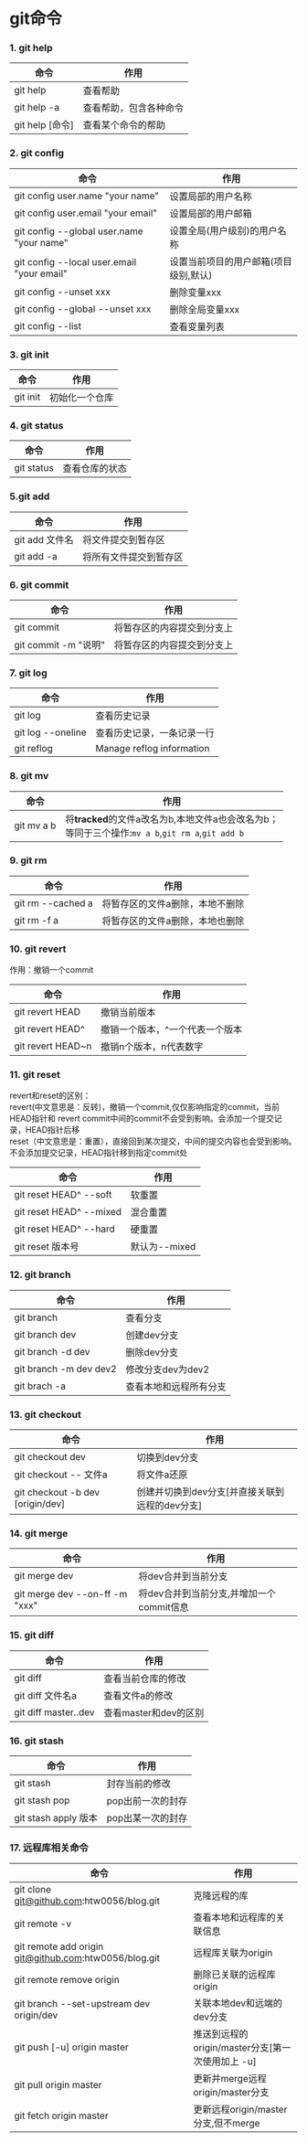 # git命令

### 1. git help

| 命令            | 作用          |
| ------------- | ----------- |
| git help      | 查看帮助        |
| git help -a   | 查看帮助，包含各种命令 |
| git help [命令] | 查看某个命令的帮助   |


### 2. git config

| 命令                                       | 作用                   |
| ---------------------------------------- | -------------------- |
| git config user.name "your name"         | 设置局部的用户名称            |
| git config user.email "your email"       | 设置局部的用户邮箱            |
| git config --global user.name "your name" | 设置全局(用户级别)的用户名称      |
| git config --local user.email "your email" | 设置当前项目的用户邮箱(项目级别,默认) |
| git config --unset xxx                   | 删除变量xxx              |
| git config --global --unset xxx          | 删除全局变量xxx            |
| git config --list                        | 查看变量列表               |


### 3. git init

| 命令       | 作用      |
| -------- | ------- |
| git init | 初始化一个仓库 |


### 4. git status

| 命令         | 作用      |
| ---------- | ------- |
| git status | 查看仓库的状态 |

### 5.git add

| 命令          | 作用          |
| ----------- | ----------- |
| git add 文件名 | 将文件提交到暂存区   |
| git add -a  | 将所有文件提交到暂存区 |

### 6. git commit

| 命令                 | 作用            |
| ------------------ | ------------- |
| git commit         | 将暂存区的内容提交到分支上 |
| git commit -m "说明" | 将暂存区的内容提交到分支上 |

### 7. git log

| 命令                | 作用                        |
| ----------------- | ------------------------- |
| git log           | 查看历史记录                    |
| git log --oneline | 查看历史记录，一条记录一行             |
| git reflog        | Manage reflog information |

### 8. git mv

| 命令         | 作用                                       |
| ---------- | ---------------------------------------- |
| git mv a b | 将**tracked**的文件a改名为b,本地文件a也会改名为b；<br />等同于三个操作:`mv a b`,`git rm a`,`git add b` |

### 9. git rm

| 命令                | 作用               |
| ----------------- | ---------------- |
| git rm --cached a | 将暂存区的文件a删除，本地不删除 |
| git rm -f a       | 将暂存区的文件a删除，本地也删除 |


### 10. git revert

作用：撤销一个commit

| 命令                | 作用               |
| ----------------- | ---------------- |
| git revert HEAD   | 撤销当前版本           |
| git revert HEAD^  | 撤销一个版本，^一个代表一个版本 |
| git revert HEAD~n | 撤销n个版本，n代表数字     |


### 11. git reset

revert和reset的区别：  
revert(中文意思是：反转)，撤销一个commit,仅仅影响指定的commit，当前HEAD指针和 revert commit中间的commit不会受到影响。会添加一个提交记录，HEAD指针后移  
reset（中文意思是：重置），直接回到某次提交，中间的提交内容也会受到影响。不会添加提交记录，HEAD指针移到指定commit处


| 命令                      | 作用         |
| ----------------------- | ---------- |
| git reset HEAD^ --soft  | 软重置        |
| git reset HEAD^ --mixed | 混合重置       |
| git reset HEAD^ --hard  | 硬重置        |
| git reset 版本号           | 默认为--mixed |

### 12. git branch


| 命令                     | 作用           |
| ---------------------- | ------------ |
| git branch             | 查看分支         |
| git branch dev         | 创建dev分支      |
| git branch -d dev      | 删除dev分支      |
| git branch -m dev dev2 | 修改分支dev为dev2 |
| git brach -a           | 查看本地和远程所有分支  |



### 13. git checkout

| 命令                               | 作用                          |
| -------------------------------- | --------------------------- |
| git checkout dev                 | 切换到dev分支                    |
| git checkout -- 文件a              | 将文件a还原                      |
| git checkout -b dev [origin/dev] | 创建并切换到dev分支[并直接关联到远程的dev分支] |


### 14. git merge

| 命令                             | 作用                        |
| ------------------------------ | ------------------------- |
| git merge dev                  | 将dev合并到当前分支               |
| git merge dev --on-ff -m "xxx" | 将dev合并到当前分支,并增加一个commit信息 |

### 15. git diff

| 命令                   | 作用              |
| -------------------- | --------------- |
| git diff             | 查看当前仓库的修改       |
| git diff 文件名a        | 查看文件a的修改        |
| git diff master..dev | 查看master和dev的区别 |




### 16. git stash

| 命令                 | 作用         |
| ------------------ | ---------- |
| git stash          | 封存当前的修改    |
| git stash pop      | pop出前一次的封存 |
| git stash apply 版本 | pop出某一次的封存 |

 

### 17. 远程库相关命令

| 命令                                                  | 作用                                             |
| ----------------------------------------------------- | ------------------------------------------------ |
| git clone git@github.com:htw0056/blog.git             | 克隆远程的库                                     |
| git remote -v                                         | 查看本地和远程库的关联信息                       |
| git remote add origin git@github.com:htw0056/blog.git | 远程库关联为origin                               |
| git remote remove origin                              | 删除已关联的远程库origin                         |
| git branch --set-upstream dev origin/dev              | 关联本地dev和远端的dev分支                       |
| git push [-u] origin master                           | 推送到远程的origin/master分支[第一次使用加上 -u] |
| git pull origin master                                | 更新并merge远程origin/master分支                 |
| git fetch origin master                               | 更新远程origin/master分支,但不merge              |


